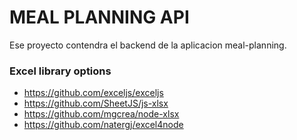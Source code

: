 # MEAL PLANNING API

Ese proyecto contendra el backend de la aplicacion meal-planning. 

### Excel library options
- https://github.com/exceljs/exceljs
- https://github.com/SheetJS/js-xlsx
- https://github.com/mgcrea/node-xlsx
- https://github.com/natergj/excel4node
